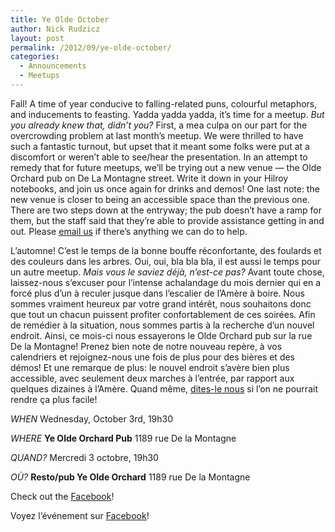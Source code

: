 ```yaml
---
title: Ye Olde October
author: Nick Rudzicz
layout: post
permalink: /2012/09/ye-olde-october/
categories:
  - Announcements
  - Meetups
---
```


Fall! A time of year conducive to falling-related puns, colourful metaphors, and inducements to feasting. Yadda yadda yadda, it&#8217;s time for a meetup. *But you already knew that, didn&#8217;t you?*
First, a mea culpa on our part for the overcrowding problem at last month&#8217;s meetup. We were thrilled to have such a fantastic turnout, but upset that it meant some folks were put at a discomfort or weren&#8217;t able to see/hear the presentation. In an attempt to remedy that for future meetups, we&#8217;ll be trying out a new venue &#8212; the Olde Orchard pub on De La Montagne street.
Write it down in your Hilroy notebooks, and join us once again for drinks and demos!
One last note: the new venue is closer to being an accessible space than the previous one. There are two steps down at the entryway; the pub doesn&#8217;t have a ramp for them, but the staff said that they&#8217;re able to provide assistance getting in and out. Please [email us](mailto:bakedgoodsBUTWITHOUTTHESEWORDSFORSPAM@REMOVETHISPARTTOOmrgs.ca) if there&#8217;s anything we can do to help.

L&#8217;automne! C&#8217;est le temps de la bonne bouffe r&eacute;confortante, des foulards et des couleurs dans les arbres. Oui, oui, bla bla bla, il est aussi le temps pour un autre meetup. *Mais vous le saviez d&eacute;j&agrave;, n&#8217;est-ce pas?*
Avant toute chose, laissez-nous s&#8217;excuser pour l&#8217;intense achalandage du mois dernier qui en a forc&eacute; plus d&#8217;un &agrave; reculer jusque dans l&#8217;escalier de l&#8217;Am&egrave;re &agrave; boire. Nous sommes vraiment heureux par votre grand int&eacute;r&ecirc;t, nous souhaitons donc que tout un chacun puissent profiter confortablement de ces soir&eacute;es. Afin de rem&eacute;dier &agrave; la situation, nous sommes partis &agrave; la recherche d&#8217;un nouvel endroit. Ainsi, ce mois-ci nous essayerons le Olde Orchard pub sur la rue De la Montagne!
Prenez bien note de notre nouveau rep&egrave;re, &agrave; vos calendriers et rejoignez-nous une fois de plus pour des bi&egrave;res et des d&eacute;mos!
Et une remarque de plus: le nouvel endroit s&#8217;av&egrave;re bien plus accessible, avec seulement deux marches &agrave; l&#8217;entr&eacute;e, par rapport aux quelques dizaines &agrave; l&#8217;Am&egrave;re. Quand m&ecirc;me, [dites-le nous](mailto:bakedgoodsBUTWITHOUTTHESEWORDSFORSPAM@REMOVETHISPARTTOOmrgs.ca) si l&#8217;on ne pourrait rendre &ccedil;a plus facile!









*WHEN*
 Wednesday, October 3rd, 19h30</p> <p>

*WHERE*
 **Ye Olde Orchard Pub**
 1189 rue De la Montagne


*QUAND?*
 Mercredi 3 octobre, 19h30</p> <p>

*OÙ?*
 **Resto/pub Ye Olde Orchard**
 1189 rue De la Montagne
 





Check out the [Facebook](https://www.facebook.com/events/407438305978041/)!


Voyez l&#8217;événement sur [Facebook](https://www.facebook.com/events/407438305978041/)!










